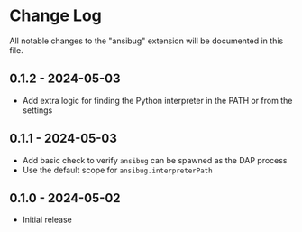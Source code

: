 # Change Log

All notable changes to the "ansibug" extension will be documented in this file.

## 0.1.2 - 2024-05-03

+ Add extra logic for finding the Python interpreter in the PATH or from the settings

## 0.1.1 - 2024-05-03

+ Add basic check to verify `ansibug` can be spawned as the DAP process
+ Use the default scope for `ansibug.interpreterPath`

## 0.1.0 - 2024-05-02

+ Initial release